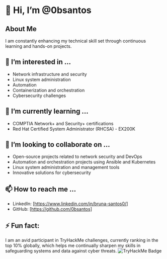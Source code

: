 # 👋 Hi, I’m @0bsantos

## About Me
I am constantly enhancing my technical skill set through continuous learning and hands-on projects.

## 👀 I’m interested in ...
- Network infrastructure and security
- Linux system administration
- Automation
- Containerization and orchestration
- Cybersecurity challenges

## 🌱 I’m currently learning ...
- COMPTIA Network+ and Security+ certifications
- Red Hat Certified System Administrator (RHCSA) - EX200K

## 💞️ I’m looking to collaborate on ...
- Open-source projects related to network security and DevOps
- Automation and orchestration projects using Ansible and Kubernetes
- Linux system administration and management tools
- Innovative solutions for cybersecurity

## 📫 How to reach me ...
- LinkedIn: [https://www.linkedin.com/in/bruna-santos0/]
- GitHub: [https://github.com/0bsantos]

## ⚡ Fun fact:
I am an avid participant in TryHackMe challenges, currently ranking in the top 10% globally, which helps me continually sharpen my skills in safeguarding systems and data against cyber threats.
![TryHackMe Badge](https://tryhackme.com/api/v2/badges/public-profile?userPublicId=2265486)

